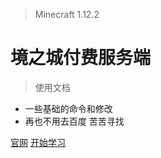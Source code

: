 > Minecraft 1.12.2 
# 境之城付费服务端

> 使用文档
- 一些基础的命令和修改
- 再也不用去百度 苦苦寻找

[官网](https://www.fyml.vip)
[开始学习](README)